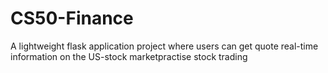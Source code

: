# CS50-Finance
A lightweight flask application project where users can get quote real-time information on the US-stock marketpractise stock trading  
